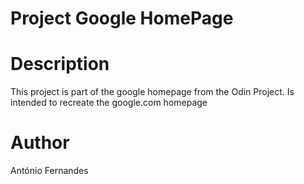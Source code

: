 <h1>Project Google HomePage</h1>

<h1> Description</h1> This project is part of the google homepage from the Odin Project. Is intended to recreate the google.com homepage</h1>

<h1> Author</h1>

António Fernandes
